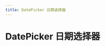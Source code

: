 ```yaml
---
title: DatePicker 日期选择器
---
```


# DatePicker 日期选择器

<ClientOnly>
<date-picker-demos/>
</ClientOnly>

